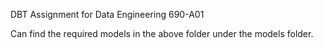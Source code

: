 DBT Assignment for Data Engineering 690-A01

Can find the required models in the above folder under the models folder.
